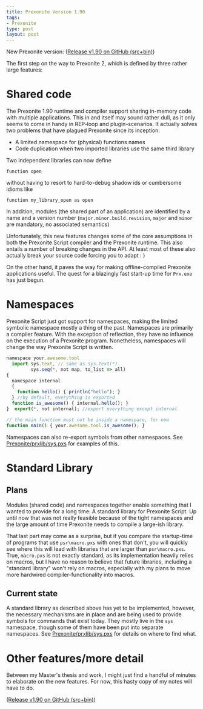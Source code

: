 ```yaml
---
title: Prexonite Version 1.90
tags:
- Prexonite
type: post
layout: post
---
```


New Prexonite version: ([Release v1.90 on GitHub (src+bin)][release190])

The first step on the way to Prexonite 2, which is defined by three rather large features:

# Shared code
The Prexonite 1.90 runtime and compiler support sharing in-memory code with multiple applications. This in and itself may sound rather dull, as it only seems to come in handy in REP-loop and plugin-scenarios. It actually solves two problems that have plagued Prexonite since its inception:
 * A limited namespace for (physical) functions names
 * Code duplication when two imported libraries use the same third library

Two independent libraries can now define 

    function open 

without having to resort to hard-to-debug shadow ids or cumbersome idioms like 

    function my_library_open as open

In addition, modules (the shared part of an application) are identified by a name and a version number (`major.minor.build.revision`, `major` and `minor` are mandatory, no associated semantics)

Unfortunately, this new features changes some of the core assumptions in both the Prexonite Script compiler and the Prexonite runtime. This also entails a number of breaking changes in the API. At least most of these also actually break your source code forcing you to adapt : )

On the other hand, it paves the way for making offline-compiled Prexonite applications useful. The quest for a blazingly fast start-up time for `Prx.exe` has just begun.

# Namespaces
Prexonite Script just got support for namespaces, making the limited symbolic namespace mostly a thing of the past. Namespaces are primarily a compiler feature. With the exception of reflection, they have no influence on the execution of a Prexonite program. Nonetheless, namespaces will change the way Prexonite Script is written.
```javascript
namespace your.awesome.tool
  import sys.text, // same as sys.text(*)
         sys.seq(*, not map, to_list => all)
{
  namespace internal
  {
    function hello() { println("hello"); }
  } //by default, everything is exported
  function is_awesome() { internal.hello(); }
}  export(*, not internal); //export everything except internal

// the main function must not be inside a namespace, for now
function main() { your.awesome.tool.is_awesome(); }
```

Namespaces can also re-export symbols from other namespaces. See [Prexonite/prxlib/sys.pxs](https://github.com/SealedSun/prx/blob/ac8198647d1bb104b24357cd77c304eab6c67c30/Prexonite/prxlib/sys.pxs) for examples of this.

# Standard Library 
## Plans
Modules (shared code) and namespaces together enable something that I wanted to provide for a long time: A standard library for Prexonite Script. Up until now that was not really feasible because of the tight namespaces and the large amount of time Prexonite needs to compile a large-ish library. 

That last part may come as a surprise, but if you compare the startup-time of programs that use `psr\macro.pxs` with ones that don't, you will quickly see where this will lead with libraries that are larger than `psr\macro.pxs`. True, `macro.pxs` is not exactly standard, as its implementation heavily relies on macros, but I have no reason to believe that future libraries, including a "standard library" won't rely on macros, especially with my plans to move more hardwired compiler-functionality into macros.

## Current state
A standard library as described above has yet to be implemented, however, the necessary mechanisms are in place and are being used to provide symbols for commands that exist today. They mostly live in the `sys` namespace, though some of them have been put into separate namespaces. See [Prexonite/prxlib/sys.pxs](https://github.com/SealedSun/prx/blob/ac8198647d1bb104b24357cd77c304eab6c67c30/Prexonite/prxlib/sys.pxs) for details on where to find what.

# Other features/more detail

Between my Master's thesis and work, I might just find a handful of minutes to elaborate on the new features. For now, this hasty copy of my notes will have to do.

([Release v1.90 on GitHub (src+bin)][release190])

[release190]: https://github.com/SealedSun/prx/releases/tag/v1.90
